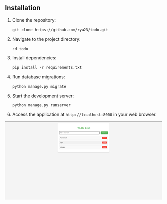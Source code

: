 ## Installation

1. Clone the repository:

    ```
    git clone https://github.com/rya23/todo.git
    ```

2. Navigate to the project directory:

    ```
    cd todo
    ```

3. Install dependencies:

    ```
    pip install -r requirements.txt
    ```

4. Run database migrations:

    ```
    python manage.py migrate
    ```

5. Start the development server:

    ```
    python manage.py runserver
    ```

6. Access the application at `http://localhost:8000` in your web browser.

![screenshot](./assets/image.png)
